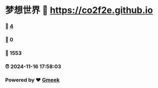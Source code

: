 # 梦想世界 :link: https://co2f2e.github.io 
### :page_facing_up: [4](https://co2f2e.github.io/tag.html) 
### :speech_balloon: 0 
### :hibiscus: 1553 
### :alarm_clock: 2024-11-16 17:58:03 
### Powered by :heart: [Gmeek](https://github.com/Meekdai/Gmeek)
